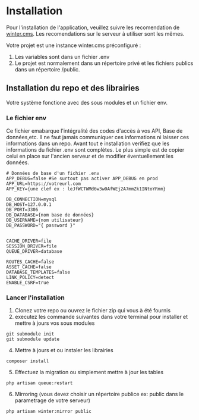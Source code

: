 # Installation
Pour l'installation de l'application, veuillez suivre les recomendation de [winter.cms](https://wintercms.com/docs/setup/installation). Les recomendations sur le serveur à utiliser sont les mêmes. 

Votre projet est une instance winter.cms préconfiguré : 
1. Les variables sont dans un fichier .env
2. Le projet est normalement dans un répertoire privé et les fichiers publics dans un répertoire /public. 
   
## Installation du repo et des librairies
Votre système fonctione avec des sous modules et un fichier env.
### Le fichier env
Ce fichier emabarque l'intégralité des codes d'accès à vos API, Base de données,etc. 
Il ne faut jamais communiquer ces informations ni laisser ces informations dans un repo. Avant tout e installation verifiez que les informations du fichier .env sont complètes. Le plus simple est de copier celui en place sur l'ancien serveur et de modifier éventuellement les données. 
```
# Données de base d'un fichier .env
APP_DEBUG=false #Se surtout pas activer APP_DEBUG en prod
APP_URL=https://votreurl.com
APP_KEY={une clef ex : leJfWCTWMd6w3w0AfWEj2A7mmZk1INtoYRnm}

DB_CONNECTION=mysql
DB_HOST=127.0.0.1
DB_PORT=3306
DB_DATABASE={nom base de données}
DB_USERNAME={nom utilisateur}
DB_PASSWORD="{ password }"


CACHE_DRIVER=file
SESSION_DRIVER=file
QUEUE_DRIVER=database

ROUTES_CACHE=false
ASSET_CACHE=false
DATABASE_TEMPLATES=false
LINK_POLICY=detect
ENABLE_CSRF=true

```
<!--includepart[env]-->

### Lancer l'installation
1. Clonez votre repo ou ouvrez le fichier zip qui vous à été fournis
1. executez les commande suivantes dans votre terminal  pour installer et mettre à jours vos sous modules
```
git submodule init
git submodule update
```
4. Mettre à jours et ou instaler les librairies
```
composer install
```
5. Effectuez la migration ou simplement mettre à jour les tables
```
php artisan queue:restart
```
6. Mirroring (vous devez choisir un répertoire publice ex: public dans le parametrage de votre serveur)
```
php artisan winter:mirror public
```
